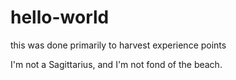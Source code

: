 # hello-world
this was done primarily to harvest experience points

I'm not a Sagittarius, and I'm not fond of the beach.
